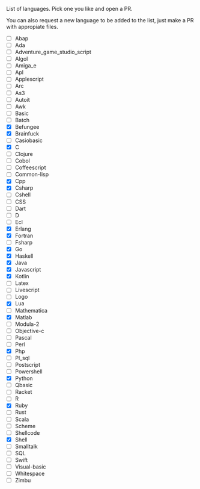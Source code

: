 List of languages. Pick one you like and open a PR.

You can also request a new language to be added to the list, just make a PR with appropiate files.

- [ ] Abap
- [ ] Ada
- [ ] Adventure_game_studio_script
- [ ] Algol
- [ ] Amiga_e
- [ ] Apl
- [ ] Applescript
- [ ] Arc
- [ ] As3
- [ ] Autoit
- [ ] Awk
- [ ] Basic
- [ ] Batch
- [x] Befungee
- [x] Brainfuck
- [ ] Casiobasic
- [x] C
- [ ] Clojure
- [ ] Cobol
- [ ] Coffeescript
- [ ] Common-lisp
- [x] Cpp
- [x] Csharp
- [ ] Cshell
- [ ] CSS
- [ ] Dart
- [ ] D
- [ ] Ecl
- [x] Erlang
- [x] Fortran
- [ ] Fsharp
- [x] Go
- [x] Haskell
- [x] Java
- [x] Javascript
- [x] Kotlin
- [ ] Latex
- [ ] Livescript
- [ ] Logo
- [x] Lua
- [ ] Mathematica
- [x] Matlab
- [ ] Modula-2
- [ ] Objective-c
- [ ] Pascal
- [ ] Perl
- [x] Php
- [ ] Pl_sql
- [ ] Postscript
- [ ] Powershell
- [x] Python
- [ ] Qbasic
- [ ] Racket
- [ ] R
- [x] Ruby
- [ ] Rust
- [ ] Scala
- [ ] Scheme
- [ ] Shellcode
- [x] Shell
- [ ] Smalltalk
- [ ] SQL
- [ ] Swift
- [ ] Visual-basic
- [ ] Whitespace
- [ ] Zimbu